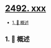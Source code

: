# [2492. xxx](https://github.com/Tdahuyou/TNotes.leetcode/tree/main/notes/2492.%20xxx)

<!-- region:toc -->

- [1. 📝 概述](#1--概述)

<!-- endregion:toc -->

## 1. 📝 概述
